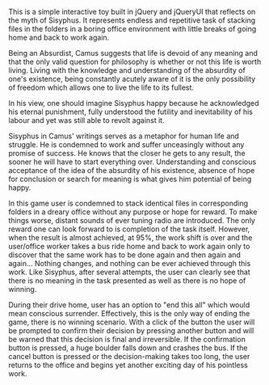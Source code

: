 This is a simple interactive toy built in jQuery and jQueryUI that reflects on the myth of Sisyphus. It represents endless and repetitive task of stacking files in the folders in a boring office environment with little breaks of going home and back to work again.

Being an Absurdist, Camus suggests that life is devoid of any meaning and that the only valid question for philosophy is whether or not this life is worth living. Living with the knowledge and understanding of the absurdity of one's existence, being constantly acutely aware of it is the only possibility of freedom which allows one to live the life to its fullest.

In his view, one should imagine Sisyphus happy because he acknowledged his eternal punishment, fully understood the futility and inevitability of his labour and yet was still able to revolt against it.

Sisyphus in Camus' writings serves as a metaphor for human life and struggle. He is condemned to work and suffer unceasingly without any promise of success. He knows that the closer he gets to any result, the sooner he will have to start everything over.  Understanding and conscious acceptance of the idea of the absurdity of his existence, absence of hope for conclusion or search for meaning is what gives him potential of being happy.

In this game user is condemned to stack identical files in corresponding folders in a dreary office without any purpose or hope for reward. To make things worse, distant sounds of ever tuning radio are introduced. The only reward one can look forward to is completion of the task itself. However, when the result is almost achieved, at 95%, the work shift is over and the user/office worker takes a bus ride home and back to work again only to discover that the same work has to be done again and then again and again… Nothing changes, and nothing can be ever achieved through this work. Like Sisyphus, after several attempts, the user can clearly see that there is no meaning in the task presented as well as there is no hope of winning.   

During their drive home, user has an option to "end this all" which would mean conscious surrender. Effectively, this is the only way of ending the game, there is no winning scenario. With a click of the button the user will be prompted to confirm their decision by pressing another button and will be warned that this decision is final and irreversible. If the confirmation button is pressed, a huge boulder falls down and crashes the bus. If the cancel button is pressed or the decision-making takes too long, the user returns to the office and begins yet another exciting day of his pointless work.
